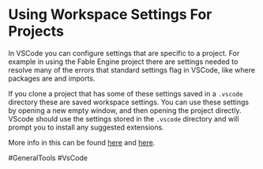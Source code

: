 # Using Workspace Settings For Projects

In VSCode you can configure settings that are specific to a project. For example in using the Fable Engine project there are settings needed to resolve many of the errors that standard settings flag in VSCode, like where packages are and imports. 

If you clone a project that has some of these settings saved in a `.vscode` directory these are saved workspace settings. You can use these settings by opening a new empty window, and then opening the project directly. VScode should use the settings stored in the `.vscode` directory and will prompt you to install any suggested extensions.

More info in this can be found [here](https://youtu.be/D-Ipyy12Qaw) and [here](https://code.visualstudio.com/docs/editor/workspaces).

#GeneralTools 
	#VsCode
	